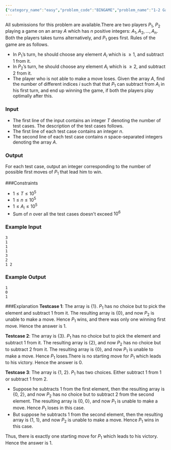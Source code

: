 ```yaml
---
{"category_name":"easy","problem_code":"BINGAME","problem_name":"1-2 Game","languages_supported":{"0":"C","1":"CPP14","2":"JAVA","3":"PYTH","4":"PYTH 3.6","5":"PYPY","6":"CS2","7":"PAS fpc","8":"PAS gpc","9":"RUBY","10":"PHP","11":"GO","12":"NODEJS","13":"HASK","14":"rust","15":"SCALA","16":"swift","17":"D","18":"PERL","19":"FORT","20":"WSPC","21":"ADA","22":"CAML","23":"ICK","24":"BF","25":"ASM","26":"CLPS","27":"PRLG","28":"ICON","29":"SCM qobi","30":"PIKE","31":"ST","32":"NICE","33":"LUA","34":"BASH","35":"NEM","36":"LISP sbcl","37":"LISP clisp","38":"SCM guile","39":"JS","40":"ERL","41":"TCL","42":"kotlin","43":"PERL6","44":"TEXT","45":"SCM chicken","46":"PYP3","47":"CLOJ","48":"COB","49":"FS"},"max_timelimit":2,"source_sizelimit":50000,"problem_author":"admin2","problem_tester":null,"date_added":"13-12-2018","tags":{"0":"admin2"},"time":{"view_start_date":1544985000,"submit_start_date":1544985000,"visible_start_date":1544985000,"end_date":1735669800},"is_direct_submittable":false,"layout":"problem"}
---
```

<span class="solution-visible-txt">All submissions for this problem are available.</span>There are two players $P_1$, $P_2$ playing a game on an array $A$ which has $n$ positive integers: $A_1, A_2, \ldots, A_n$. Both the players takes turns alternatively, and $P_1$ goes first. Rules of the game are as follows.

- In $P_1$’s turn, he should choose any element $A_i$ which is $\ge 1$, and subtract $1$ from it.
- In $P_2$’s turn, he should choose any element $A_i$ which is $\ge 2$, and subtract $2$ from it.
- The player who is not able to make a move loses.
Given the array $A$, find the number of different indices $i$ such that that $P_1$ can subtract from $A_i$ in his first turn, and end up winning the game, if both the players play optimally after this.

### Input
- The first line of the input contains an integer $T$ denoting the number of test cases. The description of the test cases follows.
- The first line of each test case contains an integer $n$.
- The second line of each test case contains $n$ space-separated integers denoting the array $A$.

### Output
For each test case, output an integer corresponding to the number of possible first moves of $P_1$ that lead him to win.

###Constraints
- $1 \le T \le 10^5$
- $1 \le n \leq  10^5$
- $1 \le A_i \leq 10^5$
- Sum of $n$ over all the test cases doesn't exceed $10^6$

### Example Input
```
3
1
1
1
3
2
1 2
```

### Example Output
```
1
0
1
```

###Explanation
**Testcase 1**: The array is {1}. $P_1$ has no choice but to pick the element and subtract 1 from it. The resulting array is {0}, and now $P_2$ is unable to make a move. Hence $P_1$ wins, and there was only one winning first move. Hence the answer is 1.

**Testcase 2**: The array is {3}. $P_1$ has no choice but to pick the element and subtract 1 from it. The resulting array is {2}, and now $P_2$ has no choice but to subtract 2 from it. The resulting array is {0}, and now $P_1$ is unable to make a move. Hence $P_1$ loses.There is no starting move for $P_1$ which leads to his victory. Hence the answer is 0.

**Testcase 3**: The array is {1, 2}. $P_1$ has two choices. Either subtract 1 from 1 or subtract 1 from 2. 
- Suppose he subtracts 1 from the first element, then the resulting array is {0, 2}, and now $P_2$ has no choice but to subtract 2 from the second element. The resulting array is {0, 0}, and now $P_1$ is unable to make a move. Hence $P_1$ loses in this case.
- But suppose he subtracts 1 from the second element, then the resulting array is {1, 1}, and now $P_2$ is unable to make a move. Hence $P_1$ wins in this case.

Thus, there is exactly one starting move for $P_1$ which leads to his victory. Hence the answer is 1.